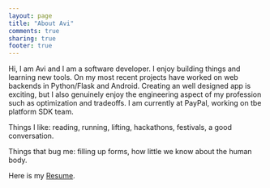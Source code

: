 ```yaml
---
layout: page
title: "About Avi"
comments: true
sharing: true
footer: true
---
```


Hi, I am Avi and I am a software developer. I enjoy building things and learning new tools. On my most recent projects have worked on web backends in Python/Flask and Android. Creating an well designed app is exciting, but I also genuinely enjoy the engineering aspect of my profession such as optimization and tradeoffs. I am currently at PayPal, working on tbe platform SDK team.

Things I like: reading, running, lifting, hackathons, festivals, a good conversation.

Things that bug me: filling up forms, how little we know about the human body.

Here is my [Resume](https://dl.dropboxusercontent.com/u/41948073/Resume-Avi_\(Ananya\)_Das.pdf).
